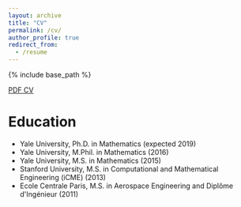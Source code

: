 ```yaml
---
layout: archive
title: "CV"
permalink: /cv/
author_profile: true
redirect_from:
  - /resume
---
```


{% include base_path %}

[PDF CV](https://www.dropbox.com/s/aopprx248hdy3di/CV-December-2018.pdf?dl=0)

Education
======
* Yale University, Ph.D. in Mathematics (expected 2019)
* Yale University, M.Phil. in Mathematics (2016)
* Yale University, M.S. in Mathematics (2015)
* Stanford University, M.S. in Computational and Mathematical Engineering (iCME) (2013)
* Ecole Centrale Paris, M.S. in Aerospace Engineering and Diplôme d'Ingénieur (2011)
